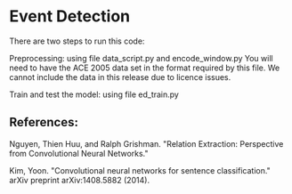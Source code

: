 # Event Detection

There are two steps to run this code:

Preprocessing: using file data_script.py and encode_window.py
You will need to have the ACE 2005 data set in the format required by this file. We cannot include the data in this release due to licence issues.

Train and test the model: using file ed_train.py

## References:

Nguyen, Thien Huu, and Ralph Grishman. "Relation Extraction: Perspective from Convolutional Neural Networks."

Kim, Yoon. "Convolutional neural networks for sentence classification." arXiv preprint arXiv:1408.5882 (2014).

